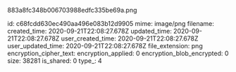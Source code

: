 883a8fc348b006703988edfc335be69a.png

id: c68fcdd630ec490aa496e083b12d9905
mime: image/png
filename: 
created_time: 2020-09-21T22:08:27.678Z
updated_time: 2020-09-21T22:08:27.678Z
user_created_time: 2020-09-21T22:08:27.678Z
user_updated_time: 2020-09-21T22:08:27.678Z
file_extension: png
encryption_cipher_text: 
encryption_applied: 0
encryption_blob_encrypted: 0
size: 38281
is_shared: 0
type_: 4